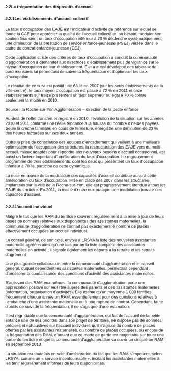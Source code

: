 ## <a name="_Toc356222128"></a><font face="Tahoma, sans-serif"><font size="2">2.2La fréquentation des dispositifs d’accueil</font></font>

### <a name="_Toc356222129"></a><font face="Tahoma, sans-serif"><font size="2">2.2.1Les établissements d’accueil collectif</font></font>

<font face="Tahoma, sans-serif"><font size="2">Le taux d’occupation des EAJE est l’indicateur d’activité de référence sur lequel se fonde la CAF pour apprécier la qualité de l’accueil collectif et, au besoin, moduler son soutien financier : un taux d’occupation inférieur à 70 % déclenche systématiquement une diminution de la prestation de service enfance-jeunesse (PSEJ) versée dans le cadre du contrat enfance-jeunesse (CEJ).</font></font>

<font face="Tahoma, sans-serif"><font size="2">Cette application stricte des critères de taux d’occupation a conduit la communauté d’agglomération à demander aux directrices d’établissement plus de vigilance sur le niveau d’occupation de leur établissement. Elle a aussi développé des tableaux de bord mensuels lui permettant de suivre la fréquentation et d’optimiser les taux d’occupation.</font></font>

<font face="Tahoma, sans-serif"><font size="2">Le résultat de ce suivi est positif : de 68 % en 2007 (sur les seuls établissements de la ville-centre), le taux moyen d’occupation est passé à 72 % en 2011 et onze établissements sur treize présentent un taux supérieur ou égal à 70 % contre seulement la moitié en 2010.</font></font>

<a name="_MON_1417605121"></a><a name="_MON_1417605021"></a><font face="Tahoma, sans-serif"><font size="2">Source : la Roche-sur-Yon Agglomération – direction de la petite enfance</font></font>

<font face="Tahoma, sans-serif"><font size="2">Au-delà de l’effet transfert enregistré en 2010, l’évolution de la situation sur les années 2010 et 2011 confirme une réelle tendance à la hausse du nombre d’heures payées. Seule la crèche familiale, en cours de fermeture, enregistre une diminution de 23 % des heures facturées sur ces deux années.</font></font>

<font face="Tahoma, sans-serif"><font size="2">Outre la prise de conscience des équipes d’encadrement qui veillent à une meilleure optimisation de l’occupation des structures, la restructuration des EAJE vers du multi-accueil, mieux adaptés pour répondre aux nouveaux besoins d’accueil occasionnel, est aussi un facteur important d’amélioration du taux d’occupation. Le regroupement programmé de trois établissements, dont les deux qui présentent un taux d’occupation inférieur à 70 %, participe de cette dynamique.</font></font>

<font face="Tahoma, sans-serif"><font size="2">La mise en œuvre de la modulation des capacités d’accueil contribue aussi à cette amélioration du taux d’occupation. Mise en place dès 2007 dans les structures implantées sur la ville de la Roche-sur-Yon, elle est progressivement étendue à tous les EAJE du territoire. En 2011, la moitié d’entre eux pratique une modulation horaire des capacités d’accueil.</font></font>

### <a name="_Toc356222130"></a><font face="Tahoma, sans-serif"><font size="2">2.2.2L’accueil individuel</font></font>

<font face="Tahoma, sans-serif"><font size="2">Malgré le fait que les RAM du territoire œuvrent régulièrement à la mise à jour de leurs bases de données relatives aux disponibilités des assistantes maternelles, la communauté d’agglomération ne connaît pas exactement le nombre de places effectivement occupées en accueil individuel.</font></font>

<font face="Tahoma, sans-serif"><font size="2">Le conseil général, de son côté, envoie à LRSYA la liste des nouvelles assistantes maternelle agréées ainsi qu’une fois par an la liste complète des assistantes maternelles en activité ; il signale également les départs à la retraite et les retraits d’agrément</font></font>

<font face="Tahoma, sans-serif"><font size="2">Une plus grande collaboration entre la communauté d’agglomération et le conseil général, duquel dépendent les assistantes maternelles, permettrait cependant d’améliorer la connaissance des conditions d’activité des assistantes maternelles.</font></font>

<font face="Tahoma, sans-serif"><font size="2">S’agissant des RAM eux-mêmes, la communauté d’agglomération porte une appréciation positive sur leur rôle auprès des parents et des assistantes maternelles (information, organisation d’activités). Elle estime qu’en moyenne 1 000 familles fréquentent chaque année un RAM, essentiellement pour des questions relatives à l’embauche d’une assistante maternelle ou à une rupture de contrat. Cependant, faute d’outils de suivi de la fréquentation, il ne s’agit que d’une estimation.</font></font>

<font face="Tahoma, sans-serif"><font size="2">Il est regrettable que la communauté d’agglomération, qui fait de l’accueil de la petite enfance une de ses priorités dans son projet de territoire, ne dispose pas de données précises et exhaustives sur l’accueil individuel, qu’il s’agisse du nombre de places offertes par les assistantes maternelles, du nombre de places occupées, ou encore de la fréquentation des RAM, d’autant que ce mode de garde est majoritaire sur toute une partie du territoire et que la communauté d’agglomération va ouvrir un cinquième RAM en septembre 2013.</font></font>

<font face="Tahoma, sans-serif"><font size="2">La situation est toutefois en voie d’amélioration du fait que les RAM s’imposent, selon LRSYA, comme un « service incontournable », incitant les assistantes maternelles à les tenir régulièrement informés de leurs disponibilités.</font></font>